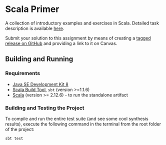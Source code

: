 # Scala Primer

A collection of introductory examples and exercises in Scala. Detailed task description is available [here](https://ilyasergey.net/YSC3248/_static/resources/programming-01.pdf).

Submit your solution to this assignment by means of creating a
[tagged release on GitHub](https://help.github.com/en/github/administering-a-repository/creating-releases)
and providing a link to it on Canvas.

## Building and Running

### Requirements 

* [Java SE Development Kit 8](http://www.oracle.com/technetwork/java/javase/downloads/jdk8-downloads-2133151.html)
* [Scala Build Tool](https://www.scala-sbt.org/), `sbt` (version >=1.1.6)
* [Scala](https://www.scala-lang.org/download/) (version >= 2.12.6) - to run the standalone artifact

### Building and Testing the Project

To compile and run the entire test suite (and see some cool synthesis results), execute the following command in the terminal from the root folder of the project:

```
sbt test
```
